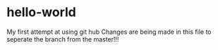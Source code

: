 # hello-world
My first attempt at using git hub
Changes are being made in this file to seperate the branch from the master!!!
